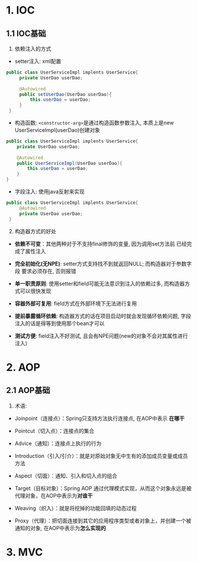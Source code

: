 # 1. IOC

## 1.1 IOC基础

1. 依赖注入的方式

- setter注入: xml配置

```java
public class UserServiceImpl implents UserService{
     private UserDao userDao;
 
     @Autowired
     public setUserDao(UserDao userDao){
         this.userDao = userDao;
     }
 }
```

- 构造函数: `<constructor-arg>`是通过构造函数参数注入, 本质上是new UserServiceImpl(userDao)创建对象

```java
public class UserServiceImpl implents UserService{
    private UserDao userDao;
 
    @Autowired
    public UserServiceImpl(UserDao userDao){
        this.userDao = userDao;
    }
}
```

- 字段注入: 使用java反射来实现

```java
public class UserServiceImpl implents UserService{
     @Autowired
     private UserDao userDao;
 }
```

2. 构造器方式的好处

- **依赖不可变**：其他两种对于不支持final修饰的变量, 因为调用set方法前 已经完成了属性注入
- **完全初始化(无NPE)**: setter方式支持找不到就返回NULL; 而构造器对于参数字段 要求必须存在, 否则报错
- **单一职责原则**: 使用setter和field可能无法意识到注入的依赖过多, 而构造器方式可以很快发现

- **容器外部可复用**: field方式在外部环境下无法进行复用
- **提前暴露循环依赖**: 构造器方式的话在项目启动时就会发现循环依赖问题, 字段注入的话是得等到使用那个bean才可以
- **测试方便**: field注入不好测试, 且会有NPE问题(new的对象不会对其属性进行注入)

# 2. AOP

## 2.1 AOP基础

1. 术语:

- Joinpoint（连接点）：Spring只支持方法执行连接点, 在AOP中表示 **在哪干**

- Pointcut（切入点）：连接点的集合

- Advice（通知）：连接点上执行的行为

- Introduction（引入/引介）：就是对原始对象无中生有的添加成员变量或成员方法

- Aspect（切面）：通知、引入和切入点的组合

- Target（目标对象）：Spring AOP 通过代理模式实现，从而这个对象永远是被代理对象，在AOP中表示为**对谁干**

- Weaving（织入）：就是将挖掉的功能回填的动态过程

- Proxy（代理）：把切面连接到其它的应用程序类型或者对象上，并创建一个被通知的对象, 在AOP中表示为**怎么实现的**

  

# 3. MVC

